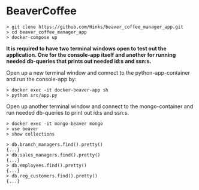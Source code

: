 # BeaverCoffee

```console
> git clone https://github.com/Hinks/beaver_coffee_manager_app.git
> cd beaver_coffee_manager_app
> docker-compose up
```

**It is required to have two terminal windows open to test out the application. One for the console-app itself and another for 
running needed db-queries that prints out needed id:s and ssn:s.**

Open up a new terminal window and connect to the python-app-container and run the console-app by:
```console
> docker exec -it docker-beaver-app sh
> python src/app.py
```

Open up another terminal window and connect to the mongo-container and run needed db-queries to print out id:s and ssn:s.
```console
> docker exec -it mongo-beaver mongo
> use beaver
> show collections
```


```console
> db.branch_managers.find().pretty()
{...}
> db.sales_managers.find().pretty()
{...}
> db.employees.find().pretty()
{...}
> db.reg_customers.find().pretty()
{...}
```